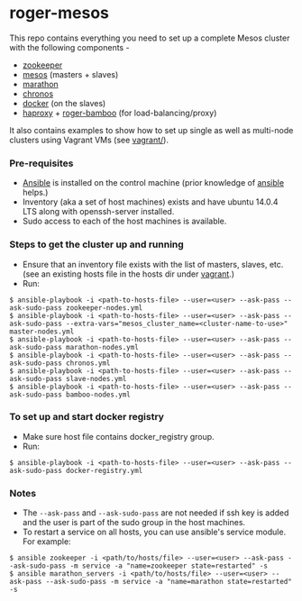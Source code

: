 # roger-mesos

This repo contains everything you need to set up a complete Mesos cluster with the following components -

* [zookeeper](https://zookeeper.apache.org/)
* [mesos](http://mesos.apache.org/) (masters + slaves)
* [marathon](https://mesosphere.github.io/marathon/)
* [chronos](http://mesos.github.io/chronos/)
* [docker](https://www.docker.com/) (on the slaves)
* [haproxy](http://www.haproxy.org/) + [roger-bamboo](https://github.com/seomoz/roger-bamboo) (for load-balancing/proxy)

It also contains examples to show how to set up single as well as multi-node clusters using Vagrant VMs (see [vagrant/](vagrant)).

### Pre-requisites
* [Ansible](http://docs.ansible.com/ansible/intro.html) is installed on the control machine (prior knowledge of [ansible](http://docs.ansible.com/ansible/index.html) helps.)
* Inventory (aka a set of host machines) exists and have ubuntu 14.0.4 LTS along with openssh-server installed.
* Sudo access to each of the host machines is available.

### Steps to get the cluster up and running
* Ensure that an inventory file exists with the list of masters, slaves, etc. (see an existing hosts file in the hosts dir under [vagrant](vagrant).)
* Run:
```
$ ansible-playbook -i <path-to-hosts-file> --user=<user> --ask-pass --ask-sudo-pass zookeeper-nodes.yml
$ ansible-playbook -i <path-to-hosts-file> --user=<user> --ask-pass --ask-sudo-pass --extra-vars="mesos_cluster_name=<cluster-name-to-use>" master-nodes.yml
$ ansible-playbook -i <path-to-hosts-file> --user=<user> --ask-pass --ask-sudo-pass marathon-nodes.yml
$ ansible-playbook -i <path-to-hosts-file> --user=<user> --ask-pass --ask-sudo-pass chronos.yml
$ ansible-playbook -i <path-to-hosts-file> --user=<user> --ask-pass --ask-sudo-pass slave-nodes.yml
$ ansible-playbook -i <path-to-hosts-file> --user=<user> --ask-pass --ask-sudo-pass bamboo-nodes.yml
```

### To set up and start docker registry
* Make sure host file contains docker_registry group.
* Run:
```
$ ansible-playbook -i <path-to-hosts-file> --user=<user> --ask-pass --ask-sudo-pass docker-registry.yml
```

### Notes
* The `--ask-pass` and `--ask-sudo-pass` are not needed if ssh key is added and the user is part of the sudo group in the host machines.
* To restart a service on all hosts, you can use ansible's service module. For example:
```
$ ansible zookeeper -i <path/to/hosts/file> --user=<user> --ask-pass --ask-sudo-pass -m service -a "name=zookeeper state=restarted" -s
$ ansible marathon_servers -i <path/to/hosts/file> --user=<user> --ask-pass --ask-sudo-pass -m service -a "name=marathon state=restarted" -s
```
